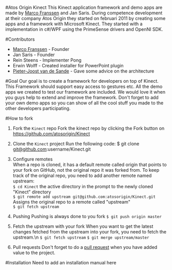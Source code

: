 #Atos Origin Kinect
This Kinect application framework and demo apps are made by [Marco Franssen][1] and Jan Saris. During competence development at their company Atos Origin they started on februari 2011 by creating some apps and a framework with Microsoft Kinect. They started with a implementation in c#/WPF using the PrimeSense drivers and OpenNI SDK.

#Contributors
* [Marco Franssen][1] - Founder
* Jan Saris - Founder
* Rein Steens - Implementer Pong
* Erwin Wolff - Created installer for PowerPoint plugin
* [Pieter-Joost van de Sande][2] - Gave some advice on the architecture

#Goal
Our goal is to create a framework for developers on top of Kinect. This Framework should support easy access to gestures etc. All the demo apps we created to test our framework are included. We would love it when you guys help to extend and improve the framework. Don't forget to add your own demo apps so you can show of all the cool stuff you made to the other developers participating.

#How to fork
1. Fork the `Kinect` repo
Fork the kinect repo by clicking the Fork button on https://github.com/atosorigin/Kinect

1. Clone the `Kinect` project
Run the following code:
$ git clone git@github.com:username/Kinect.git

1. Configure remotes<br />
When a repo is cloned, it has a default remote called origin that points to your fork on GitHub, not the original repo it was forked from. To keep track of the original repo, you need to add another remote named upstream:<br />
`$ cd Kinect` the active directory in the prompt to the newly cloned "Kinect" directory<br />
`$ git remote add upstream git@github.com:atosorigin/Kinect.git` Assigns the original repo to a remote called "upstream"<br />
`$ git fetch upstream`<br />

1. Pushing
Pushing is always done to you fork
`$ git push origin master`

1. Fetch the upstream with your fork
When you want to get the latest changes fetched from the upstream into your fork, you need to fetch the upstream.\n
`$ git fetch upstream`
`$ git merge upstream/master`

1. Pull requests
Don't forget to do a [pull request][3] when you have added value to the project.

[1]: http://twitter.com/#!/marcofranssen "Twitter Marco Franssen"
[2]: http://twitter.com/#!/pjvds "Twitter Pieter Joost van de Sande"
[3]: http://github.com/guides/pull-requests "Pull request guide"

#Installation
Need to add an installation manual here
